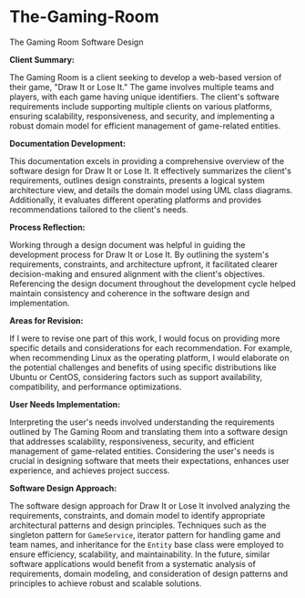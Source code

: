 # The-Gaming-Room
The Gaming Room Software Design


**Client Summary:**

The Gaming Room is a client seeking to develop a web-based version of their game, "Draw It or Lose It." The game involves multiple teams and players, with each game having unique identifiers. The client's software requirements include supporting multiple clients on various platforms, ensuring scalability, responsiveness, and security, and implementing a robust domain model for efficient management of game-related entities.

**Documentation Development:**

This documentation excels in providing a comprehensive overview of the software design for Draw It or Lose It. It effectively summarizes the client's requirements, outlines design constraints, presents a logical system architecture view, and details the domain model using UML class diagrams. Additionally, it evaluates different operating platforms and provides recommendations tailored to the client's needs.

**Process Reflection:**

Working through a design document was helpful in guiding the development process for Draw It or Lose It. By outlining the system's requirements, constraints, and architecture upfront, it facilitated clearer decision-making and ensured alignment with the client's objectives. Referencing the design document throughout the development cycle helped maintain consistency and coherence in the software design and implementation.

**Areas for Revision:**

If I were to revise one part of this work, I would focus on providing more specific details and considerations for each recommendation. For example, when recommending Linux as the operating platform, I would elaborate on the potential challenges and benefits of using specific distributions like Ubuntu or CentOS, considering factors such as support availability, compatibility, and performance optimizations.

**User Needs Implementation:**

Interpreting the user's needs involved understanding the requirements outlined by The Gaming Room and translating them into a software design that addresses scalability, responsiveness, security, and efficient management of game-related entities. Considering the user's needs is crucial in designing software that meets their expectations, enhances user experience, and achieves project success.

**Software Design Approach:**

The software design approach for Draw It or Lose It involved analyzing the requirements, constraints, and domain model to identify appropriate architectural patterns and design principles. Techniques such as the singleton pattern for `GameService`, iterator pattern for handling game and team names, and inheritance for the `Entity` base class were employed to ensure efficiency, scalability, and maintainability. In the future, similar software applications would benefit from a systematic analysis of requirements, domain modeling, and consideration of design patterns and principles to achieve robust and scalable solutions.
